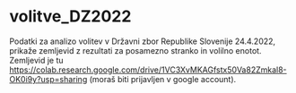 # volitve_DZ2022
Podatki za analizo volitev v Državni zbor Republike Slovenije 24.4.2022, prikaže zemljevid z rezultati za posamezno stranko in volilno enotot. Zemljevid je tu https://colab.research.google.com/drive/1VC3XvMKAGfstx50Va82Zmkal8-OK0i9y?usp=sharing (moraš biti prijavljen v google account).
